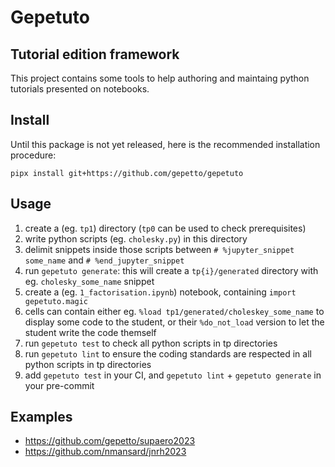 # Gepetuto

## Tutorial edition framework

This project contains some tools to help authoring and maintaing python tutorials presented on notebooks.

## Install

Until this package is not yet released, here is the recommended installation procedure:
```
pipx install git+https://github.com/gepetto/gepetuto
```

## Usage

1. create a (eg. `tp1`) directory (`tp0` can be used to check prerequisites)
2. write python scripts (eg. `cholesky.py`) in this directory
3. delimit snippets inside those scripts between `# %jupyter_snippet some_name` and `# %end_jupyter_snippet`
4. run `gepetuto generate`: this will create a `tp{i}/generated` directory with eg. `cholesky_some_name` snippet
5. create a (eg. `1_factorisation.ipynb`) notebook, containing `import gepetuto.magic`
6. cells can contain either eg. `%load tp1/generated/choleskey_some_name` to display some code to the student, or their
   `%do_not_load` version to let the student write the code themself
7. run `gepetuto test` to check all python scripts in tp directories
8. run `gepetuto lint` to ensure the coding standards are respected in all python scripts in tp directories
9. add `gepetuto test` in your CI, and `gepetuto lint` + `gepetuto generate` in your pre-commit

## Examples

- https://github.com/gepetto/supaero2023
- https://github.com/nmansard/jnrh2023
